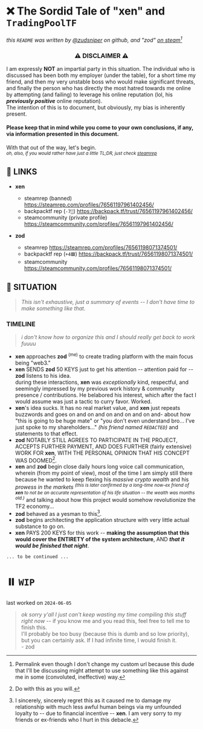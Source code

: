 # ❌ The Sordid Tale of "xen" and `TradingPoolTF`  
_this `README` was written by [@zudsniper](https://gh.zod.tf) on github, and "zod" [on steam](https://steamcommunity.com/profiles/76561198071374501/)[^1]_   

<div align=center>

### ⚠️ DISCLAIMER ⚠️  

</div>  

I am expressly **NOT** an impartial party in this situation. The individual who is discussed has been both my employer (under the table), for a short time my friend, and then my very unstable boss who would make significant threats, and finally the person who has directly the most hatred towards me online by attempting (and failing) to leverage his online reputation (lol, his ***previously positive*** online reputation).  
The intention of this is to document, but obviously, my bias is inherently present. 
#### Please keep that in mind while you come to your own conclusions, if any, via information presented in this document.    

With that out of the way, let's begin.  
<sub><i>oh, also, if you would rather have just a little TL;DR, just check <a href="https://steamrep.com/profiles/76561197961402456/" target="blank">steamrep</a></i></sub>


## 🔗 LINKS  

  - **xen**  
    - steamrep (banned) https://steamrep.com/profiles/76561197961402456/
    - backpacktf rep (`-7🔻`) https://backpack.tf/trust/76561197961402456/
    - steamcommunity (private profile) https://steamcommunity.com/profiles/76561197961402456/
      
  - **zod**  
    - steamrep https://steamrep.com/profiles/76561198071374501/
    - backpacktf rep (`+4🟩`) https://backpack.tf/trust/76561198071374501/
    - steamcommunity https://steamcommunity.com/profiles/76561198071374501/
 
## 👀 SITUATION 
> _This isn't exhaustive, just a summary of events -- I don't have time to make something like that._

### TIMELINE 
> _i don't know how to organize this and I should really get back to work fuuuu_  
   - **xen** approaches **zod** <sup>(me)</sup> to create trading platform with the main focus being "web3."  
   - **xen** SENDS **zod** 50 KEYS just to get his attention -- attention paid for -- **zod** listens to his idea.   
       during these interactions, **xen** was *exceptionally* kind, respectful, and seemingly impressed by my previous work history & community presence / contributions. He belabored his interest, which after the fact I would assume was just a tactic to curry favor. Worked.  
   - **xen**'s idea sucks. It has no real market value, and **xen** just repeats buzzwords and goes on and on and on and on and on and- about how "this is going to be huge mate" or "you don't even understand bro... I've just spoke to my shareholders..." *(his friend named `REDACTED`)* and statements to that effect.
   -  **zod** NOTABLY STILL AGREES TO PARTICIPATE IN THE PROJECT, ACCEPTS FURTHER PAYMENT, AND DOES FURTHER (fairly extensive) WORK FOR **xen**, WITH THE PERSONAL OPINION THAT HIS CONCEPT WAS DOOMED[^2].  
   - **xen** and **zod** begin close daily hours long voice call communication, wherein (from my point of view), most of the time I am simply still there because he wanted to keep flexing his _massive crypto wealth_ and his _prowess in the markets_ <sup><i>(this is later confirmed by a long-time now-ex friend of **xen** to not be an accurate representation of his life situation -- the wealth was months old.)</i></sup> and talking about how this project would somehow revolutionize the TF2 economy...
   - **zod** behaved as a yesman to this[^3].
   - **zod** begins architecting the application structure with very little actual substance to go on.
   - **xen** PAYS 200 KEYS for this work -- **making the assumption that this would cover the ENTIRETY of the system architecture**, AND ***that it would be finished that night***.
```
... to be continued ...  
```

# ⏸️ `WIP` 
last worked on `2024-06-05`  
> _ok sorry y'all I just can't keep wasting my time compiling this stuff right now_ -- if you know me and you read this, feel free to tell me to finish this.  
> I'll probably be too busy (because this is dumb and so low priority), but you can certainly ask. If I had infinite time, I would finish it.  
> \- zod


[^1]: Permalink even though I don't change my custom url because this dude that I'll be discussing might attempt to use something like this against me in some (convoluted, ineffective) way.  
[^2]: Do with this as you will. 
[^3]: I sincerely, sincerely regret this as it caused me to damage my relationship with much less awful human beings via my unfounded loyalty to -- due to financial incentive -- **xen**. I am very sorry to my friends or ex-friends who I hurt in this debacle.  
